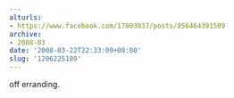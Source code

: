 ```yaml
---
alturls:
- https://www.facebook.com/17803937/posts/856464391509
archive:
- 2008-03
date: '2008-03-22T22:33:09+00:00'
slug: '1206225189'
---
```


off erranding.

